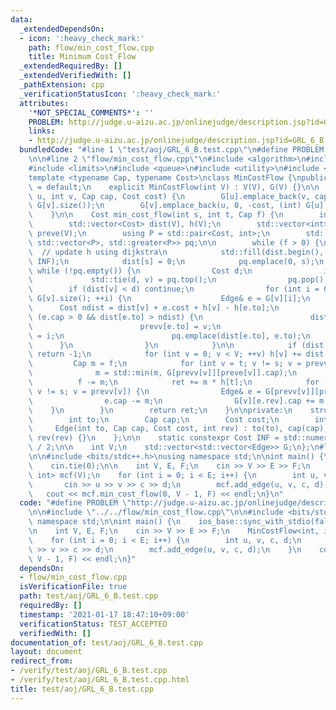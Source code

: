 ```yaml
---
data:
  _extendedDependsOn:
  - icon: ':heavy_check_mark:'
    path: flow/min_cost_flow.cpp
    title: Minimum Cost Flow
  _extendedRequiredBy: []
  _extendedVerifiedWith: []
  _pathExtension: cpp
  _verificationStatusIcon: ':heavy_check_mark:'
  attributes:
    '*NOT_SPECIAL_COMMENTS*': ''
    PROBLEM: http://judge.u-aizu.ac.jp/onlinejudge/description.jsp?id=GRL_6_B
    links:
    - http://judge.u-aizu.ac.jp/onlinejudge/description.jsp?id=GRL_6_B
  bundledCode: "#line 1 \"test/aoj/GRL_6_B.test.cpp\"\n#define PROBLEM \"http://judge.u-aizu.ac.jp/onlinejudge/description.jsp?id=GRL_6_B\"\
    \n\n#line 2 \"flow/min_cost_flow.cpp\"\n#include <algorithm>\n#include <functional>\n\
    #include <limits>\n#include <queue>\n#include <utility>\n#include <vector>\n\n\
    template <typename Cap, typename Cost>\nclass MinCostFlow {\npublic:\n    MinCostFlow()\
    \ = default;\n    explicit MinCostFlow(int V) : V(V), G(V) {}\n\n    void add_edge(int\
    \ u, int v, Cap cap, Cost cost) {\n        G[u].emplace_back(v, cap, cost, (int)\
    \ G[v].size());\n        G[v].emplace_back(u, 0, -cost, (int) G[u].size() - 1);\n\
    \    }\n\n    Cost min_cost_flow(int s, int t, Cap f) {\n        int ret = 0;\n\
    \        std::vector<Cost> dist(V), h(V);\n        std::vector<int> prevv(V),\
    \ preve(V);\n        using P = std::pair<Cost, int>;\n        std::priority_queue<P,\
    \ std::vector<P>, std::greater<P>> pq;\n\n        while (f > 0) {\n          \
    \  // update h using dijkstra\n            std::fill(dist.begin(), dist.end(),\
    \ INF);\n            dist[s] = 0;\n            pq.emplace(0, s);\n           \
    \ while (!pq.empty()) {\n                Cost d;\n                int v;\n   \
    \             std::tie(d, v) = pq.top();\n                pq.pop();\n        \
    \        if (dist[v] < d) continue;\n                for (int i = 0; i < (int)\
    \ G[v].size(); ++i) {\n                    Edge& e = G[v][i];\n              \
    \      Cost ndist = dist[v] + e.cost + h[v] - h[e.to];\n                    if\
    \ (e.cap > 0 && dist[e.to] > ndist) {\n                        dist[e.to] = ndist;\n\
    \                        prevv[e.to] = v;\n                        preve[e.to]\
    \ = i;\n                        pq.emplace(dist[e.to], e.to);\n              \
    \      }\n                }\n            }\n\n            if (dist[t] == INF)\
    \ return -1;\n            for (int v = 0; v < V; ++v) h[v] += dist[v];\n\n   \
    \         Cap m = f;\n            for (int v = t; v != s; v = prevv[v]) {\n  \
    \              m = std::min(m, G[prevv[v]][preve[v]].cap);\n            }\n  \
    \          f -= m;\n            ret += m * h[t];\n            for (int v = t;\
    \ v != s; v = prevv[v]) {\n                Edge& e = G[prevv[v]][preve[v]];\n\
    \                e.cap -= m;\n                G[v][e.rev].cap += m;\n        \
    \    }\n        }\n        return ret;\n    }\n\nprivate:\n    struct Edge {\n\
    \        int to;\n        Cap cap;\n        Cost cost;\n        int rev;\n   \
    \     Edge(int to, Cap cap, Cost cost, int rev) : to(to), cap(cap), cost(cost),\
    \ rev(rev) {}\n    };\n\n    static constexpr Cost INF = std::numeric_limits<Cost>::max()\
    \ / 2;\n\n    int V;\n    std::vector<std::vector<Edge>> G;\n};\n#line 4 \"test/aoj/GRL_6_B.test.cpp\"\
    \n\n#include <bits/stdc++.h>\nusing namespace std;\n\nint main() {\n    ios_base::sync_with_stdio(false);\n\
    \    cin.tie(0);\n\n    int V, E, F;\n    cin >> V >> E >> F;\n    MinCostFlow<int,\
    \ int> mcf(V);\n    for (int i = 0; i < E; i++) {\n        int u, v, c, d;\n \
    \       cin >> u >> v >> c >> d;\n        mcf.add_edge(u, v, c, d);\n    }\n \
    \   cout << mcf.min_cost_flow(0, V - 1, F) << endl;\n}\n"
  code: "#define PROBLEM \"http://judge.u-aizu.ac.jp/onlinejudge/description.jsp?id=GRL_6_B\"\
    \n\n#include \"../../flow/min_cost_flow.cpp\"\n\n#include <bits/stdc++.h>\nusing\
    \ namespace std;\n\nint main() {\n    ios_base::sync_with_stdio(false);\n    cin.tie(0);\n\
    \n    int V, E, F;\n    cin >> V >> E >> F;\n    MinCostFlow<int, int> mcf(V);\n\
    \    for (int i = 0; i < E; i++) {\n        int u, v, c, d;\n        cin >> u\
    \ >> v >> c >> d;\n        mcf.add_edge(u, v, c, d);\n    }\n    cout << mcf.min_cost_flow(0,\
    \ V - 1, F) << endl;\n}"
  dependsOn:
  - flow/min_cost_flow.cpp
  isVerificationFile: true
  path: test/aoj/GRL_6_B.test.cpp
  requiredBy: []
  timestamp: '2021-01-17 18:47:10+09:00'
  verificationStatus: TEST_ACCEPTED
  verifiedWith: []
documentation_of: test/aoj/GRL_6_B.test.cpp
layout: document
redirect_from:
- /verify/test/aoj/GRL_6_B.test.cpp
- /verify/test/aoj/GRL_6_B.test.cpp.html
title: test/aoj/GRL_6_B.test.cpp
---
```

